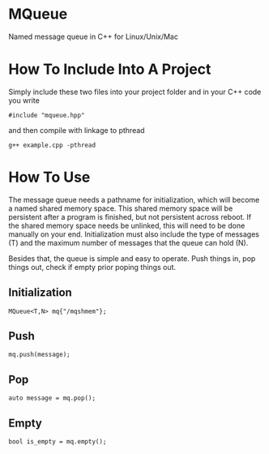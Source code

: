 # MQueue
Named message queue in C++ for Linux/Unix/Mac

# How To Include Into A Project
Simply include these two files into your project folder and in your C++ code you write

```
#include "mqueue.hpp"
```
and then compile with linkage to pthread

```
g++ example.cpp -pthread
```

# How To Use
The message queue needs a pathname for initialization, which will become a named shared memory space. This shared memory space will be persistent after a program is finished, but not persistent across reboot. If the shared memory space needs be unlinked, this will need to be done manually on your end.
Initialization must also include the type of messages (T) and the maximum number of messages that the queue can hold (N).

Besides that, the queue is simple and easy to operate. Push things in, pop things out, check if empty prior poping things out.

## Initialization
```
MQueue<T,N> mq{"/mqshmem"};
```

## Push
```
mq.push(message);
```

## Pop
```
auto message = mq.pop();
```

## Empty
```
bool is_empty = mq.empty();
```


